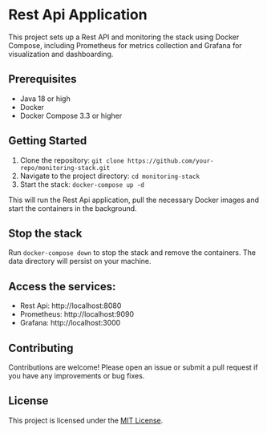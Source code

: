 # Rest Api Application

This project sets up a Rest API and monitoring the stack using Docker Compose, including Prometheus for metrics collection and Grafana for visualization and dashboarding.

## Prerequisites

- Java 18 or high
- Docker
- Docker Compose 3.3 or higher

## Getting Started

1. Clone the repository: `git clone https://github.com/your-repo/monitoring-stack.git`
2. Navigate to the project directory: `cd monitoring-stack`
3. Start the stack: `docker-compose up -d`

This will run the Rest Api application, pull the necessary Docker images and start the containers in the background.

## Stop the stack

Run `docker-compose down` to stop the stack and remove the containers. The data directory will persist on your machine.

## Access the services:

- Rest Api: http://localhost:8080
- Prometheus: http://localhost:9090
- Grafana: http://localhost:3000

## Contributing

Contributions are welcome! Please open an issue or submit a pull request if you have any improvements or bug fixes.

## License

This project is licensed under the [MIT License](LICENSE).
